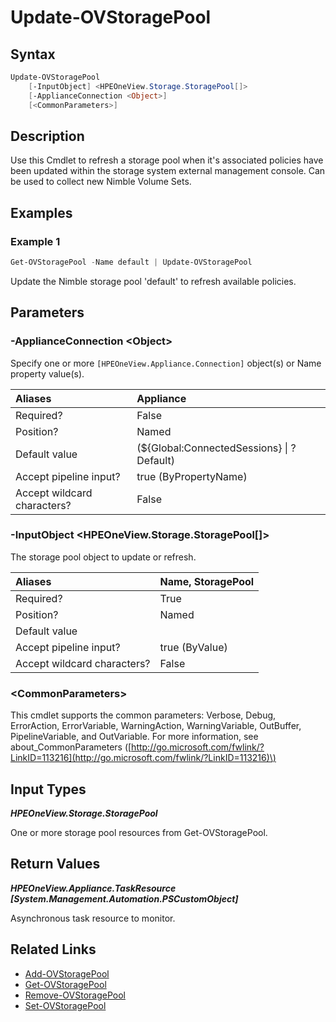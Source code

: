 ﻿---
description: Refresh a storage pool.
---

# Update-OVStoragePool

## Syntax

```powershell
Update-OVStoragePool
    [-InputObject] <HPEOneView.Storage.StoragePool[]>
    [-ApplianceConnection <Object>]
    [<CommonParameters>]
```

## Description

Use this Cmdlet to refresh a storage pool when it's associated policies have been updated within the storage system external management console.  Can be used to collect new Nimble Volume Sets.

## Examples

###  Example 1 

```powershell
Get-OVStoragePool -Name default | Update-OVStoragePool
```

Update the Nimble storage pool 'default' to refresh available policies.

## Parameters

### -ApplianceConnection &lt;Object&gt;

Specify one or more `[HPEOneView.Appliance.Connection]` object(s) or Name property value(s).

| Aliases | Appliance |
| :--- | :--- |
| Required? | False |
| Position? | Named |
| Default value | (${Global:ConnectedSessions} &vert; ? Default) |
| Accept pipeline input? | true (ByPropertyName) |
| Accept wildcard characters? | False |

### -InputObject &lt;HPEOneView.Storage.StoragePool[]&gt;

The storage pool object to update or refresh.

| Aliases | Name, StoragePool |
| :--- | :--- |
| Required? | True |
| Position? | Named |
| Default value |  |
| Accept pipeline input? | true (ByValue) |
| Accept wildcard characters? | False |

### &lt;CommonParameters&gt;

This cmdlet supports the common parameters: Verbose, Debug, ErrorAction, ErrorVariable, WarningAction, WarningVariable, OutBuffer, PipelineVariable, and OutVariable. For more information, see about\_CommonParameters \([http://go.microsoft.com/fwlink/?LinkID=113216](http://go.microsoft.com/fwlink/?LinkID=113216)\)

## Input Types

_**HPEOneView.Storage.StoragePool**_

One or more storage pool resources from Get-OVStoragePool.

## Return Values

_**HPEOneView.Appliance.TaskResource [System.Management.Automation.PSCustomObject]**_

Asynchronous task resource to monitor.

## Related Links

* [Add-OVStoragePool](add-ovstoragepool.md)
* [Get-OVStoragePool](get-ovstoragepool.md)
* [Remove-OVStoragePool](remove-ovstoragepool.md)
* [Set-OVStoragePool](set-ovstoragepool.md)
